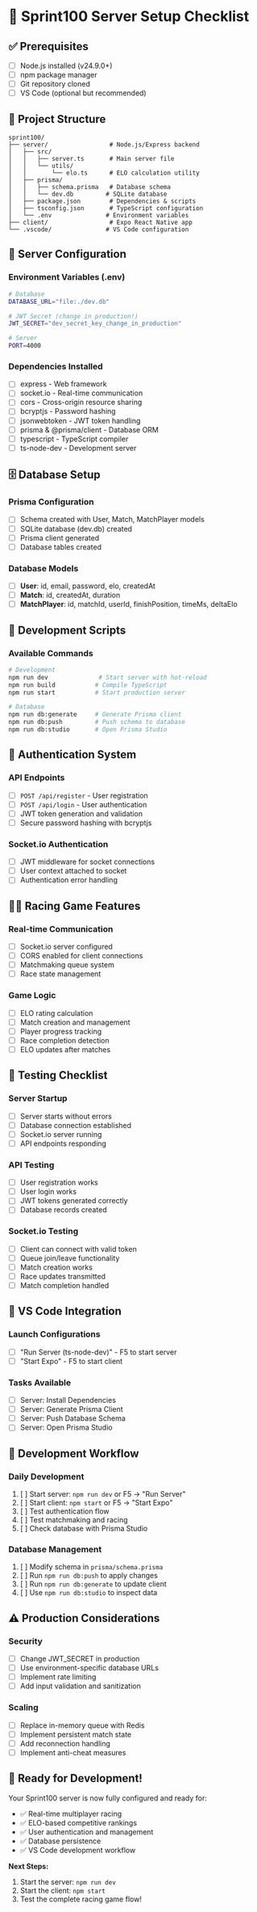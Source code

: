 # 🚀 Sprint100 Server Setup Checklist

## ✅ **Prerequisites**
- [ ] Node.js installed (v24.9.0+)
- [ ] npm package manager
- [ ] Git repository cloned
- [ ] VS Code (optional but recommended)

## 📁 **Project Structure**
```
sprint100/
├── server/                 # Node.js/Express backend
│   ├── src/
│   │   ├── server.ts       # Main server file
│   │   └── utils/
│   │       └── elo.ts      # ELO calculation utility
│   ├── prisma/
│   │   ├── schema.prisma   # Database schema
│   │   └── dev.db         # SQLite database
│   ├── package.json        # Dependencies & scripts
│   ├── tsconfig.json       # TypeScript configuration
│   └── .env               # Environment variables
├── client/                 # Expo React Native app
└── .vscode/               # VS Code configuration
```

## 🔧 **Server Configuration**

### **Environment Variables (.env)**
```bash
# Database
DATABASE_URL="file:./dev.db"

# JWT Secret (change in production!)
JWT_SECRET="dev_secret_key_change_in_production"

# Server
PORT=4000
```

### **Dependencies Installed**
- [ ] express - Web framework
- [ ] socket.io - Real-time communication
- [ ] cors - Cross-origin resource sharing
- [ ] bcryptjs - Password hashing
- [ ] jsonwebtoken - JWT token handling
- [ ] prisma & @prisma/client - Database ORM
- [ ] typescript - TypeScript compiler
- [ ] ts-node-dev - Development server

## 🗄️ **Database Setup**

### **Prisma Configuration**
- [ ] Schema created with User, Match, MatchPlayer models
- [ ] SQLite database (dev.db) created
- [ ] Prisma client generated
- [ ] Database tables created

### **Database Models**
- [ ] **User**: id, email, password, elo, createdAt
- [ ] **Match**: id, createdAt, duration
- [ ] **MatchPlayer**: id, matchId, userId, finishPosition, timeMs, deltaElo

## 🚀 **Development Scripts**

### **Available Commands**
```bash
# Development
npm run dev              # Start server with hot-reload
npm run build           # Compile TypeScript
npm run start           # Start production server

# Database
npm run db:generate     # Generate Prisma client
npm run db:push         # Push schema to database
npm run db:studio       # Open Prisma Studio
```

## 🔐 **Authentication System**

### **API Endpoints**
- [ ] `POST /api/register` - User registration
- [ ] `POST /api/login` - User authentication
- [ ] JWT token generation and validation
- [ ] Secure password hashing with bcryptjs

### **Socket.io Authentication**
- [ ] JWT middleware for socket connections
- [ ] User context attached to socket
- [ ] Authentication error handling

## 🏃‍♂️ **Racing Game Features**

### **Real-time Communication**
- [ ] Socket.io server configured
- [ ] CORS enabled for client connections
- [ ] Matchmaking queue system
- [ ] Race state management

### **Game Logic**
- [ ] ELO rating calculation
- [ ] Match creation and management
- [ ] Player progress tracking
- [ ] Race completion detection
- [ ] ELO updates after matches

## 🧪 **Testing Checklist**

### **Server Startup**
- [ ] Server starts without errors
- [ ] Database connection established
- [ ] Socket.io server running
- [ ] API endpoints responding

### **API Testing**
- [ ] User registration works
- [ ] User login works
- [ ] JWT tokens generated correctly
- [ ] Database records created

### **Socket.io Testing**
- [ ] Client can connect with valid token
- [ ] Queue join/leave functionality
- [ ] Match creation works
- [ ] Race updates transmitted
- [ ] Match completion handled

## 🚀 **VS Code Integration**

### **Launch Configurations**
- [ ] "Run Server (ts-node-dev)" - F5 to start server
- [ ] "Start Expo" - F5 to start client

### **Tasks Available**
- [ ] Server: Install Dependencies
- [ ] Server: Generate Prisma Client
- [ ] Server: Push Database Schema
- [ ] Server: Open Prisma Studio

## 🔄 **Development Workflow**

### **Daily Development**
1. [ ] Start server: `npm run dev` or F5 → "Run Server"
2. [ ] Start client: `npm start` or F5 → "Start Expo"
3. [ ] Test authentication flow
4. [ ] Test matchmaking and racing
5. [ ] Check database with Prisma Studio

### **Database Management**
1. [ ] Modify schema in `prisma/schema.prisma`
2. [ ] Run `npm run db:push` to apply changes
3. [ ] Run `npm run db:generate` to update client
4. [ ] Use `npm run db:studio` to inspect data

## ⚠️ **Production Considerations**

### **Security**
- [ ] Change JWT_SECRET in production
- [ ] Use environment-specific database URLs
- [ ] Implement rate limiting
- [ ] Add input validation and sanitization

### **Scaling**
- [ ] Replace in-memory queue with Redis
- [ ] Implement persistent match state
- [ ] Add reconnection handling
- [ ] Implement anti-cheat measures

## 🎯 **Ready for Development!**

Your Sprint100 server is now fully configured and ready for:
- ✅ Real-time multiplayer racing
- ✅ ELO-based competitive rankings
- ✅ User authentication and management
- ✅ Database persistence
- ✅ VS Code development workflow

**Next Steps:**
1. Start the server: `npm run dev`
2. Start the client: `npm start`
3. Test the complete racing game flow!
